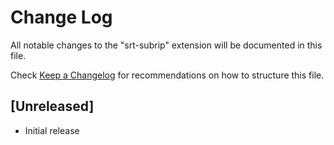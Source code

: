 # Change Log

All notable changes to the "srt-subrip" extension will be documented in this file.

Check [Keep a Changelog](http://keepachangelog.com/) for recommendations on how to structure this file.

## [Unreleased]

- Initial release